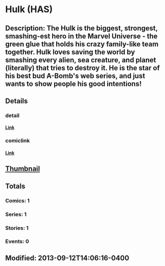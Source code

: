 # Hulk (HAS)
## Description: The Hulk is the biggest, strongest, smashing-est hero in the Marvel Universe - the green glue that holds his crazy family-like team together. Hulk loves saving the world by smashing every alien, sea creature, and planet (literally) that tries to destroy it. He is the star of his best bud A-Bomb's web series, and just wants to show people his good intentions!
## Details
### detail
#### [Link](http://marvel.com/characters/25/hulk?utm_campaign=apiRef&utm_source=225578a89fc76f3d20fbffda5d17a88d)
### comiclink
#### [Link](http://marvel.com/comics/characters/1017098/hulk_has?utm_campaign=apiRef&utm_source=225578a89fc76f3d20fbffda5d17a88d)
## [Thumbnail](http://i.annihil.us/u/prod/marvel/i/mg/d/10/5232027069e61.jpg)
## Totals
### Comics: 1
### Series: 1
### Stories: 1
### Events: 0
## Modified: 2013-09-12T14:06:16-0400